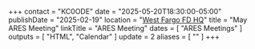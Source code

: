 +++
contact = "KC0ODE"
date = "2025-05-20T18:30:00-05:00"
publishDate = "2025-02-19"
location = "[West Fargo FD HQ](/places/west-fargo-fire-department-headquarters/)"
title = "May ARES Meeting"
linkTitle = "ARES Meeting"
dates = [ "ARES Meetings" ]
outputs = [ "HTML", "Calendar" ]
update = 2
aliases = [ "" ]
+++
